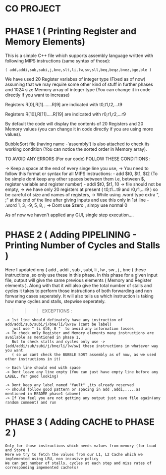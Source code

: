 # CO PROJECT

# PHASE 1 ( Printing Register and Memory Elements)

This is a simple C++ file which supports assembly language written with following MIPS instructions (same syntax of those):

    ( add,addi,sub,subi,j,bne,slt,li,lw,sw,sll,beq,beqz,bnez,bge,ble ) 
        
We have used 20 Register variabes of integer type (Fixed as of now) assuming that we may require some other kind of stuff in further phases
and 1024 size Memory array of integer type (You can change it in code directly if you want to increase)

   Registers R[0],R[1].......R[9]  are indicated with t0,t1,t2,...t9
   
   Registers R[10],R[11].....R[19] are indicated with r0,r1,r2,...r9

By default the code will display the contents of 20 Registers and 20 Memory values (you can change it in code directly if you are using more values).

BubbleSort file (having name -'assembly') is also attached to check its working condition (You can notice the sorted order in Memory array).
        
        
TO AVOID ANY ERRORS (For our code) FOLLOW THESE CONDITIONS :

  -> Keep a space at the end of every singe line you use,
  -> You need to follow this format or syntax for all MIPS instructions:
         - add  $t0, $t1, $t2   (To be simple dont keep any other spaces between them i.e, between $, register variable and register number)
         - addi $t0, $t1, 10 
  -> file should not be empty,
  -> we have only 20 registers at present ( t0,t1...t9 and r0,r1,...r9 ) so be careful of size and names of registers,
  -> While using .word type extra ", ;" at the end of the line after giving inputs and use this only in 1st line
         - .word 1, 3, -9, 5, 8, ;
  -> Dont use $zero , simpy use normal 0
  
 As of now we haven't applied any GUI, single step execution....
 
 
 
 #  PHASE 2 ( Adding PIPELINING - Printing Number of Cycles and Stalls )
 
 Here I updated ony ( add , addi , sub , subi, li , lw , sw , j , bne ) these instructions ,so only use these in this phase.
 In this phase for a given input file, output will give the same previous elements ( Memory and Register elements ). 
 Along with that it will also give the total number of stalls and cycles it takes to perform those instructions of both forwarding and non forwaring cases seperately.
 It will also tells us which instruction is taking how many cycles and stalls, stepwise seperately.
 
 >>> EXCEPTIONS :

    -> 1st line should definately have any instruction of add/addi/sub/subi/j/bne/li/lw/sw (cant be label)
       just use " li $t0, 0 "  to avoid any information losses
    -> To check only Register and Memory elements many instructions are available as mentioned in phase 1,
       But to check stalls and cycles only use -> {add/addi/sub/subi/j/bne/li/lw/sw} these instructions in whatever way you want
       ( so we cant check the BUBBLE SORT assembly as of now, as we used other instructions in it)
    
    -> Each line should end with space
    -> Dont leave any line empty (You can just have empty line before any LABEL, for good looking)

    -> Dont keep any label named "fault" ,its already reserved 
    -> should follow good pattern or spacing in add ,addi,.....as mentioned in README phase1 (above)
    -> If You feel you are not getting any output just save file again(any random comment) and run
    
    
# PHASE 3 ( Adding CACHE to PHASE 2 )
    
    Only for those instructions which needs values from memory (for Load and Store )
    Here we try to fetch the values from our L1, L2 Cache which we implemented using LRU, non incusive policy
    We can get number of stalls, cycles at each step and miss rates of corresponding impemented cache(s)
 
 
 
 
 
 
